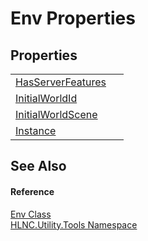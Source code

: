 # Env Properties




## Properties
<table>
<tr>
<td><a href="P_HLNC_Utility_Tools_Env_HasServerFeatures">HasServerFeatures</a></td>
<td> </td></tr>
<tr>
<td><a href="P_HLNC_Utility_Tools_Env_InitialWorldId">InitialWorldId</a></td>
<td> </td></tr>
<tr>
<td><a href="P_HLNC_Utility_Tools_Env_InitialWorldScene">InitialWorldScene</a></td>
<td> </td></tr>
<tr>
<td><a href="P_HLNC_Utility_Tools_Env_Instance">Instance</a></td>
<td> </td></tr>
</table>

## See Also


#### Reference
<a href="T_HLNC_Utility_Tools_Env">Env Class</a>  
<a href="N_HLNC_Utility_Tools">HLNC.Utility.Tools Namespace</a>  
